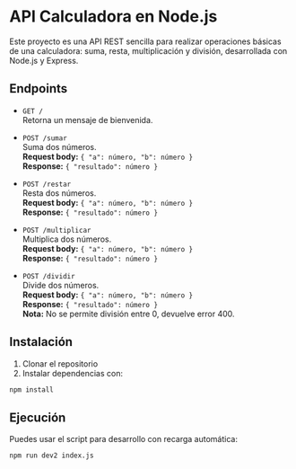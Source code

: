 # API Calculadora en Node.js

Este proyecto es una API REST sencilla para realizar operaciones básicas de una calculadora: suma, resta, multiplicación y división, desarrollada con Node.js y Express.

## Endpoints

- `GET /`  
  Retorna un mensaje de bienvenida.

- `POST /sumar`  
  Suma dos números.  
  **Request body:** `{ "a": número, "b": número }`  
  **Response:** `{ "resultado": número }`

- `POST /restar`  
  Resta dos números.  
  **Request body:** `{ "a": número, "b": número }`  
  **Response:** `{ "resultado": número }`

- `POST /multiplicar`  
  Multiplica dos números.  
  **Request body:** `{ "a": número, "b": número }`  
  **Response:** `{ "resultado": número }`

- `POST /dividir`  
  Divide dos números.  
  **Request body:** `{ "a": número, "b": número }`  
  **Response:** `{ "resultado": número }`  
  **Nota:** No se permite división entre 0, devuelve error 400.

## Instalación

1. Clonar el repositorio  
2. Instalar dependencias con:  
```bash
npm install
```
## Ejecución
Puedes usar el script para desarrollo con recarga automática:
```bash
npm run dev2 index.js
```
